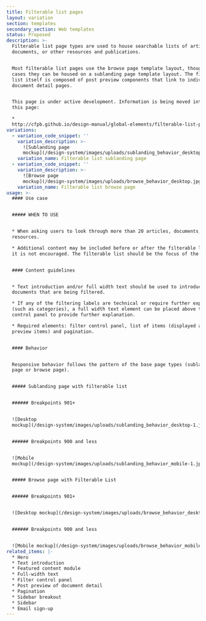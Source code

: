 ```yaml
---
title: Filterable list pages
layout: variation
section: templates
secondary_section: Web templates
status: Proposed
description: >-
  Filterable list page types are used to house searchable lists of articles,
  documents, or other resources and publications.


  Most filterable list pages use the browse page template layout, though in rare
  cases they can be housed on a sublanding page template layout. The filterable
  list itself is composed of post preview components that link to individual
  document detail pages.


  This page is under active development. Information is being moved into it from
  this page:

  *
  http://cfpb.github.io/design-manual/global-elements/filterable-list-pages.html
variations:
  - variation_code_snippet: ''
    variation_description: >-
      ![Sublanding page
      mockup](/design-system/images/uploads/sublanding_behavior_desktop-1.jpg)
    variation_name: Filterable list sublanding page
  - variation_code_snippet: ''
    variation_description: >-
      ![Browse page
      mockup](/design-system/images/uploads/browse_behavior_desktop.jpg)
    variation_name: Filterable list browse page
usage: >-
  #### Use case


  ##### WHEN TO USE


  * When asking users to look through more than 20 articles, documents, or
  resources.

  * Additional content may be included before or after the filterable list, but
  it is not encouraged. The filterable list should be the focus of the page.


  #### Content guidelines


  * Text introduction and/or full width text should be used to introduce the
  documents that are being filtered.

  * If any of the filtering labels are technical or require further explanation
  (such as categories), a full width text element can be placed above the filter
  control panel to provide further explanation.

  * Required elements: filter control panel, list of items (displayed as post
  preview items) and pagination.


  #### Behavior


  Responsive behavior follows the pattern of the base page types (sublanding
  page or browse page).


  ##### Sublanding page with filterable list


  ###### Breakpoints 901+


  ![Desktop
  mockup](/design-system/images/uploads/sublanding_behavior_desktop-1.jpg)


  ###### Breakpoints 900 and less


  ![Mobile
  mockup](/design-system/images/uploads/sublanding_behavior_mobile-1.jpg)


  ##### Browse page with Filterable List


  ###### Breakpoints 901+


  ![Desktop mockup](/design-system/images/uploads/browse_behavior_desktop-1.jpg)


  ###### Breakpoints 900 and less


  ![Mobile mockup](/design-system/images/uploads/browse_behavior_mobile.jpg)
related_items: |-
  * Hero
  * Text introduction
  * Featured content module
  * Full-width text
  * Filter control panel
  * Post preview of document detail
  * Pagination
  * Sidebar breakout
  * Sidebar
  * Email sign-up
---
```


